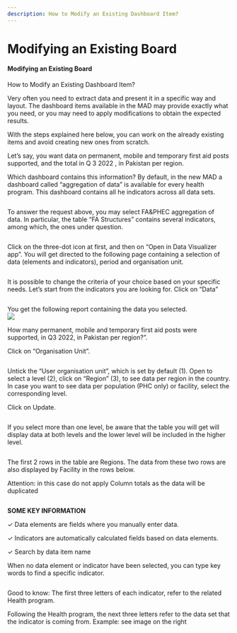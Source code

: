 ```yaml
---
description: How to Modify an Existing Dashboard Item?
---
```


# Modifying an Existing Board

#### Modifying an Existing Board

How to Modify an Existing Dashboard Item?

Very often you need to extract data and present it in a specific way and layout. The dashboard items available in the MAD may provide exactly what you need, or you may need to apply modifications to obtain the expected results.

With the steps explained here below, you can work on the already existing items and avoid creating new ones from scratch.

Letʼs say, you want data on permanent, mobile and temporary first aid posts supported, and the total in Q 3 2022 , in Pakistan per region.

Which dashboard contains this information? By default, in the new MAD a dashboard called “aggregation of data” is available for every health program. This dashboard contains all he indicators across all data sets.

<figure><img src="../../../.gitbook/assets/image (22) (3).png" alt=""><figcaption></figcaption></figure>

&#x20;To answer the request above, you may select FA\&PHEC aggregation of data. In particular, the table “FA Structures” contains several indicators, among which, the ones under question.

<figure><img src="../../../.gitbook/assets/image (56).png" alt=""><figcaption></figcaption></figure>

Click on the three-dot icon at first, and then on “Open in Data Visualizer app”. You will get directed to the following page containing a selection of data (elements and indicators), period and organisation unit.&#x20;

<figure><img src="../../../.gitbook/assets/image (57).png" alt=""><figcaption></figcaption></figure>

It is possible to change the criteria of your choice based on your specific needs. Let’s start from the indicators   you are looking for. Click on “Data”&#x20;

<figure><img src="../../../.gitbook/assets/image (58).png" alt=""><figcaption></figcaption></figure>

You get the following report containing the data you selected. \
![](<../../../.gitbook/assets/image (59).png>)

How many permanent, mobile and temporary first aid posts were supported, in Q3 2022, in Pakistan per region?”.&#x20;

Click on “Organisation Unit”.&#x20;

<figure><img src="../../../.gitbook/assets/image (60).png" alt=""><figcaption></figcaption></figure>

Untick the “User organisation unit”, which is set by default (1). Open to select a level (2), click on “Region” (3), to see data per region in the country. In case you want to see data per population (PHC only) or facility, select the corresponding level.&#x20;

Click on Update.&#x20;

<figure><img src="../../../.gitbook/assets/image (61).png" alt=""><figcaption></figcaption></figure>

If you select more than one level, be aware that the table you will get will display data at both levels and the lower level will be included in the higher level.&#x20;

<figure><img src="../../../.gitbook/assets/image (62).png" alt=""><figcaption></figcaption></figure>

The first 2 rows in the table are Regions. The data from these two rows are also displayed by Facility in the rows below.&#x20;

Attention: in this case do not apply Column totals as the data will be duplicated&#x20;

<figure><img src="../../../.gitbook/assets/image (63).png" alt=""><figcaption></figcaption></figure>

**SOME KEY INFORMATION**

✓ Data elements are fields where you manually enter data.

✓ Indicators are automatically calculated fields based on data elements.

✓ Search by data item name

When no data element or indicator have been selected, you can type key words to find a specific indicator.

<figure><img src="../../../.gitbook/assets/image (23) (3).png" alt=""><figcaption></figcaption></figure>

Good to know: The first three letters of each indicator, refer to the related Health program.&#x20;

Following the Health program, the next three letters refer to the data set that the indicator is coming from. Example: see image on the right
